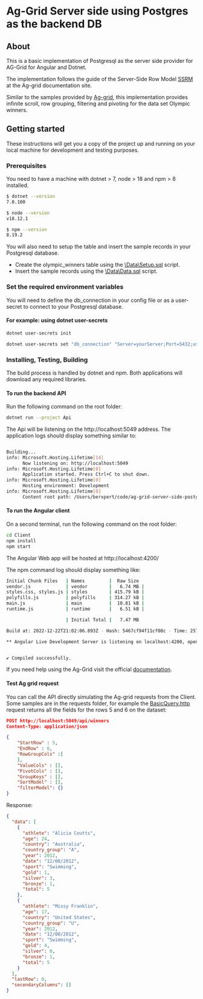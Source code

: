 # Ag-Grid Server side using Postgres as the backend DB

## About

This is a basic implementation of Postgresql as the server side provider for AG-Grid for Angular and Dotnet.

The implementation follows the guide of the Server-Side Row Model [SSRM](<https://www.ag-grid.com/angular-data-grid/server-side-model>) at the Ag-grid documentation site.

Similar to the samples provided by [Ag-grid](<https://www.ag-grid.com/angular-data-grid/server-side-model-infinite-scroll/>), this implementation provides infinite scroll, row grouping, filtering and pivoting for the data set Olympic winners.

## Getting started

These instructions will get you a copy of the project up and running on your local machine for development and testing purposes.

### Prerequisites

You need to have a machine with dotnet > 7, node > 18 and npm > 8 installed.

``` bash
$ dotnet --version
7.0.100

$ node --version  
v18.12.1

$ npm --version
8.19.2
```

You will also need to setup the table and insert the sample records in your Postgresql database.

* Create the olympic_winners table using the [\Data\Setup.sql](..\Data\Setup.sql) script.
* Insert the sample records using the [\Data\Data.sql](..\Data\Data.sql) script.

### Set the required environment variables

You will need to define the db_connection in your config file or as a user-secret to connect to your Postgresql database.

#### For example: using dotnet user-secrets

``` sh
dotnet user-secrets init

dotnet user-secrets set "db_connection" "Server=yourServer;Port=5432;user id=userId;password=yourPassword" --project Api
```



### Installing, Testing, Building

The build process is handled by dotnet and npm. Both applications will download any required libraries.

#### To run the backend API

Run the following command on the root folder:

```sh
dotnet run --project Api
```

The Api will be listening on the http://localhost:5049 address. The application logs should display something similar to:

``` sh

Building...
info: Microsoft.Hosting.Lifetime[14]
      Now listening on: http://localhost:5049
info: Microsoft.Hosting.Lifetime[0]
      Application started. Press Ctrl+C to shut down.
info: Microsoft.Hosting.Lifetime[0]
      Hosting environment: Development
info: Microsoft.Hosting.Lifetime[0]
      Content root path: /Users/berxpert/code/ag-grid-server-side-postgresql/Api
```

#### To run the Angular client

On a second terminal, run the following command on the root folder:

```sh
cd Client
npm install
npm start
```

The Angular Web app will be hosted at http://localhost:4200/

The npm command log should display something like:

``` sh
Initial Chunk Files   | Names         |  Raw Size
vendor.js             | vendor        |   6.74 MB | 
styles.css, styles.js | styles        | 415.79 kB | 
polyfills.js          | polyfills     | 314.27 kB | 
main.js               | main          |  10.81 kB | 
runtime.js            | runtime       |   6.51 kB | 

                      | Initial Total |   7.47 MB

Build at: 2022-12-22T21:02:06.893Z - Hash: 5467cf94f11cf08c - Time: 2578ms

** Angular Live Development Server is listening on localhost:4200, open your browser on http://localhost:4200/ **


✔ Compiled successfully.
```

If you need help using the Ag-Grid visit the official [documentation](<https://www.ag-grid.com/angular-data-grid/server-side-model/>).

#### Test Ag grid request

You can call the API directly simulating the Ag-grid requests from the Client. Some samples are in the requests folder, for example the [BasicQuery.http](..\Requests\BasicQuery.http) request returns all the fields for the rows 5 and 6 on the dataset:

```json
POST http://localhost:5049/api/winners
Content-Type: application/json

{
    "StartRow" : 5,
    "EndRow" : 6,
    "RowGroupCols" :[
    ],
    "ValueCols" : [],
    "PivotCols" : [],
    "GroupKeys" : [],
    "SortModel" : [],
    "filterModel": {}
}
```
Response:

```json
{
  "data": [
    {
      "athlete": "Alicia Coutts",
      "age": 24,
      "country": "Australia",
      "country_group": "A",
      "year": 2012,
      "date": "12/08/2012",
      "sport": "Swimming",
      "gold": 1,
      "silver": 3,
      "bronze": 1,
      "total": 5
    },
    {
      "athlete": "Missy Franklin",
      "age": 17,
      "country": "United States",
      "country_group": "U",
      "year": 2012,
      "date": "12/08/2012",
      "sport": "Swimming",
      "gold": 4,
      "silver": 0,
      "bronze": 1,
      "total": 5
    }
  ],
  "lastRow": 0,
  "secondaryColumns": []
}
```
